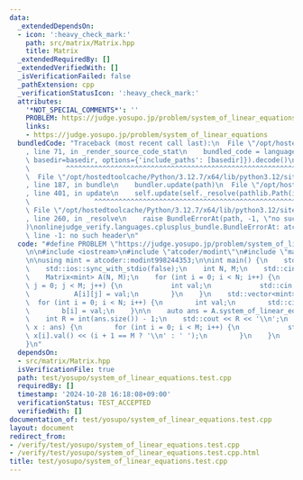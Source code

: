 ```yaml
---
data:
  _extendedDependsOn:
  - icon: ':heavy_check_mark:'
    path: src/matrix/Matrix.hpp
    title: Matrix
  _extendedRequiredBy: []
  _extendedVerifiedWith: []
  _isVerificationFailed: false
  _pathExtension: cpp
  _verificationStatusIcon: ':heavy_check_mark:'
  attributes:
    '*NOT_SPECIAL_COMMENTS*': ''
    PROBLEM: https://judge.yosupo.jp/problem/system_of_linear_equations
    links:
    - https://judge.yosupo.jp/problem/system_of_linear_equations
  bundledCode: "Traceback (most recent call last):\n  File \"/opt/hostedtoolcache/Python/3.12.7/x64/lib/python3.12/site-packages/onlinejudge_verify/documentation/build.py\"\
    , line 71, in _render_source_code_stat\n    bundled_code = language.bundle(stat.path,\
    \ basedir=basedir, options={'include_paths': [basedir]}).decode()\n          \
    \         ^^^^^^^^^^^^^^^^^^^^^^^^^^^^^^^^^^^^^^^^^^^^^^^^^^^^^^^^^^^^^^^^^^^^^^^^^^^^^^^^^\n\
    \  File \"/opt/hostedtoolcache/Python/3.12.7/x64/lib/python3.12/site-packages/onlinejudge_verify/languages/cplusplus.py\"\
    , line 187, in bundle\n    bundler.update(path)\n  File \"/opt/hostedtoolcache/Python/3.12.7/x64/lib/python3.12/site-packages/onlinejudge_verify/languages/cplusplus_bundle.py\"\
    , line 401, in update\n    self.update(self._resolve(pathlib.Path(included), included_from=path))\n\
    \                ^^^^^^^^^^^^^^^^^^^^^^^^^^^^^^^^^^^^^^^^^^^^^^^^^^^^^^^^^\n \
    \ File \"/opt/hostedtoolcache/Python/3.12.7/x64/lib/python3.12/site-packages/onlinejudge_verify/languages/cplusplus_bundle.py\"\
    , line 260, in _resolve\n    raise BundleErrorAt(path, -1, \"no such header\"\
    )\nonlinejudge_verify.languages.cplusplus_bundle.BundleErrorAt: atcoder/modint:\
    \ line -1: no such header\n"
  code: "#define PROBLEM \"https://judge.yosupo.jp/problem/system_of_linear_equations\"\
    \n\n#include <iostream>\n#include \"atcoder/modint\"\n#include \"matrix/Matrix.hpp\"\
    \n\nusing mint = atcoder::modint998244353;\n\nint main() {\n    std::cin.tie(0);\n\
    \    std::ios::sync_with_stdio(false);\n    int N, M;\n    std::cin >> N >> M;\n\
    \    Matrix<mint> A(N, M);\n    for (int i = 0; i < N; i++) {\n        for (int\
    \ j = 0; j < M; j++) {\n            int val;\n            std::cin >> val;\n \
    \           A[i][j] = val;\n        }\n    }\n    std::vector<mint> b(N);\n  \
    \  for (int i = 0; i < N; i++) {\n        int val;\n        std::cin >> val;\n\
    \        b[i] = val;\n    }\n\n    auto ans = A.system_of_linear_equations(b);\n\
    \    int R = int(ans.size()) - 1;\n    std::cout << R << '\\n';\n    for (auto&\
    \ x : ans) {\n        for (int i = 0; i < M; i++) {\n            std::cout <<\
    \ x[i].val() << (i + 1 == M ? '\\n' : ' ');\n        }\n    }\n    return 0;\n\
    }\n"
  dependsOn:
  - src/matrix/Matrix.hpp
  isVerificationFile: true
  path: test/yosupo/system_of_linear_equations.test.cpp
  requiredBy: []
  timestamp: '2024-10-28 16:18:08+09:00'
  verificationStatus: TEST_ACCEPTED
  verifiedWith: []
documentation_of: test/yosupo/system_of_linear_equations.test.cpp
layout: document
redirect_from:
- /verify/test/yosupo/system_of_linear_equations.test.cpp
- /verify/test/yosupo/system_of_linear_equations.test.cpp.html
title: test/yosupo/system_of_linear_equations.test.cpp
---
```


